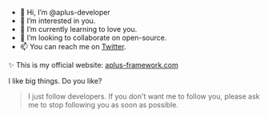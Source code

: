 - 👋 Hi, I’m @aplus-developer
- 👀 I’m interested in you.
- 🌱 I’m currently learning to love you.
- 💞️ I’m looking to collaborate on open-source.
- 📫 You can reach me on [Twitter](https://twitter.com/AplusFramework).

✨ This is my official website: [aplus-framework.com](https://aplus-framework.com)

I like big things. Do you like?

> I just follow developers. If you don't want me to follow you, please ask me to stop following you as soon as possible.
